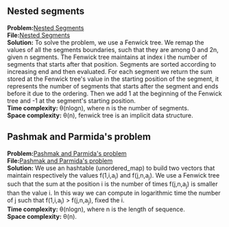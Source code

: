 ## Nested segments
**Problem:**[Nested Segments](https://codeforces.com/problemset/problem/652/D) \
**File:**[Nested Segments](https://github.com/eleonoradgr/CompetitiveProgramming/blob/master/Lecture10/nestedSegment.cpp) \
**Solution:** To solve the problem, we use a Fenwick tree. We remap the values of all the segments boundaries, such that they are among 0 and 2n, given n segments.
The Fenwick tree maintains at index i the number of segments that starts after that position. Segments are sorted according to increasing end and then evaluated.
For each segment we return the sum stored at the Fenwick tree's value in the starting position of the segment, it represents the number of segments that starts after the segment and ends before it due to the ordering.
Then we add 1 at the beginning of the Fenwick tree and -1 at the segment's starting position.\
**Time complexity:** &theta;(nlogn), where n is the number of segments.\
**Space complexity:** &theta;(n), fenwick tree is an implicit data structure.

## Pashmak and Parmida's problem
**Problem:**[Pashmak and Parmida's problem](https://codeforces.com/problemset/problem/459/D?locale=en) \
**File:**[Pashmak and Parmida's problem](https://github.com/eleonoradgr/CompetitiveProgramming/blob/master/Lecture10/pashpar.cpp) \
**Solution:** We use an hashtable (unordered_map) to build two vectors that maintain respectively the values f(1,i,a<sub>i</sub>) and f(j,n,a<sub>j</sub>).
We use a Fenwick tree such that the sum at the position i is the number of times f(j,n,a<sub>j</sub>) is smaller than the value i. In this way we can compute in logarithmic time 
the number of j such that f(1,i,a<sub>i</sub>) > f(j,n,a<sub>j</sub>), fixed the i.\
**Time complexity:** &theta;(nlogn), where n is the length of sequence.\
**Space complexity:** &theta;(n).

